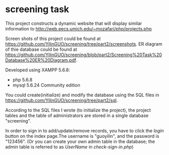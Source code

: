 # screening task
This project constructs a dynamic website that will display similar information to
http://web.eecs.umich.edu/~mozafari/php/projects.php

Screen shots of this project could be found at https://github.com/YilinGUO/screening/tree/part2/screenshots.
ER diagram of thie database could be found at https://github.com/YilinGUO/screening/blob/part2/Screening%20Task%20Database%20ER%20Diagram.pdf.


Developed using XAMPP 5.6.8:
- php 5.6.8
- mysql 5.6.24 Community edition

You could create(initialize) and modify the database using the SQL files in https://github.com/YilinGUO/screening/tree/part2/sql.

According to the SQL files I wrote (to initialize the project), the project tables and the table of administrators are stored in a single database "screening". 

In order to sign in to add/update/remove records, you have to click the *login* button on the index page.The username is "guoyilin", and the password is "123456". (Or you can create your own admin table in the database; the admin table is referred to as *UserName* in *check-sign-in.php*)

